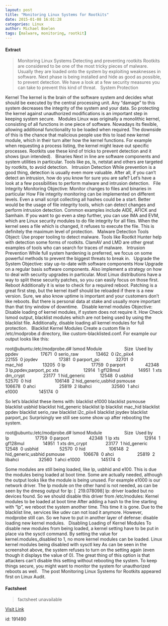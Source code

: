 ```yaml
---
layout: post
title: "Monitoring Linux Systems for Rootkits"
date: 2015-01-08 16:01:28
categories: Linux
author: Michael Boelen
tags: [malware, monitoring, rootkit]
---
```



#### Extract
>Monitoring Linux Systems
Detecting and preventing rootkits
Rootkits are considered to be one of the most tricky pieces of malware. Usually they are loaded onto the system by exploiting weaknesses in software. Next phase is being installed and hide as good as possible, to prevent detection. We have a look at a few security measures you can take to prevent this kind of threat.
&nbsp;
System Protection

Kernel
The kernel is the brain of the software system and decides what should be executed by the central processing unit. Any &#8220;damage&#8221; to this system decreases the integrity of the system and your data. So protecting the kernel against unauthorized modifications is an important step in keeping system secure.
&nbsp;
Modules
Linux was originally a monolithic kernel, consisting of all functions in one piece of software. Nowadays its flexible, allowing additional functionality to be loaded when required. The downside of this is the chance that malicious people use this to load new kernel module, which in their turn alter how the kernel functions. For example when requesting a process listing, the kernel might leave out specific processes. Rootkits use these kind of tricks to prevent detection and it shows (pun intended).
&nbsp;
Binaries
Next in line are software components and system utilities in particular. Tools like ps, ls, netstat and others are targeted by rootkits, to avoid detection.
&nbsp;
Intrusion Detection
While prevention is a good thing, detection is usually even more valuable. After all, if you can&#8217;t detect an intrusion, how do you know for sure you are safe? Let&#8217;s have a look at a few possibilities to perform malware and intrusion detection.
&nbsp;
File Integrity Monitoring
Objective: Monitor changes to files and binaries in particular
How
File integrity monitoring can be implemented on different levels. Even a small script collecting all hashes could be a start. Better would be the usage of file integrity tools, which can detect changes and perform intrusion detection. Common examples include AIDE, AFICK and Samhain.
If you want to go even a step further, you can use IMA and EVM, which are Linux security modules to do file integrity for all files. When the kernel sees a file which is changed, it refuses to execute the file. This is definitely the maximum level of protection.
&nbsp;
Malware Detection Tools
Object: Use proper tooling to detect malware.
Tools like Rootkit Hunter help with detection some forms of rootkits. ClamAV and LMD are other great examples of tools who can search for traces of malware.
&nbsp;
Intrusion Prevention
While full system hardening is preferred, we focus on some powerful methods to prevent the biggest threats to break in.
&nbsp;
Upgrade the System
Objective: stay up-to-date with software components
How
Upgrade on a regular basis software components. Also implement a strategy on how to deal with security upgrades in particular. Most Linux distributions have a way to split these security patches, so you can easily focus on those first.
Reboot
Additionally it is wise to check for a required reboot. Patching is a great first step, but the kernel itself should be reloaded if there is a new version. Sure, we also know uptime is important and your customers don&#8217;t like reboots. But there is personal data at stake and usually more important than that tiny window of downtime.
&nbsp;
Disable kernel modules
Objective: Disable loading of kernel modules, if system does not require it.
How
Check lsmod output, blacklist modules which are not being used by using the blacklist file. Additionally, disable loading all kernel modules for full protection.
&nbsp;
Blacklist Kernel Modules
Create a custom file in /etc/modprobe.d directory, like custom-blacklisted.conf.
For example our output looks like this:

root@ubuntu:/etc/modprobe.d# lsmod
 Module                  Size  Used by
 ppdev                  17671  0
 serio_raw              13462  0
 i2c_piix4              22155  0
 joydev                 17381  0
 parport_pc             32701  0
 mac_hid                13205  0
 lp                     17759  0
 parport                42348  3 lp,ppdev,parport_pc
 xts                    12914  1
 gf128mul               14951  1 xts
 dm_crypt               23177  1
 hid_generic            12548  0
 usbhid                 52570  0
 hid                   106148  2 hid_generic,usbhid
 psmouse               106678  0
 ahci                   25819  2
 libahci                32560  1 ahci
 e1000                 145174  0

So let&#8217;s blacklist these items with:
blacklist e1000
blacklist psmouse
blacklist usbhid
blacklist hid_generic
blacklist lp
blacklist mac_hid
blacklist ppdev
blacklist serio_raw
blacklist i2c_piix4
blacklist joydev
blacklist parport_pc
Surprisingly we still see some show up after rebooting the system.

root@ubuntu:/etc/modprobe.d# lsmod
Module                  Size  Used by
lp                     17759  0
parport                42348  1 lp
xts                    12914  1
gf128mul               14951  1 xts
dm_crypt               23177  1
hid_generic            12548  0
usbhid                 52570  0
hid                   106148  2 hid_generic,usbhid
psmouse               106678  0
ahci                   25819  2
libahci                32560  1 ahci
e1000                 145174  0

Some modules are still being loaded, like lp, usbhid and e100. This is due the modules being loaded at boot time. Some are actually needed, although the output looks like the module is being unused. For example e1000 is our network driver.
The lp module on the other hand is not needed, as can be seen by the dmesg output for lp: [  219.078098] lp: driver loaded but no devices found.
So we should disable this driver from /etc/modules:
Kernel modules to be loaded at boot time
After adding a hash to the line starting with &#8220;lp&#8221;, we reboot the system another time. This time it is gone. Due to the blacklist line, services like udev can not load it anymore. However, modprobe still can. So we have to put in another layer of defense: disable loading new kernel modules.
&nbsp;
Disabling Loading of Kernel Modules
To disable new modules from being loaded, a kernel setting have to be put in place via the sysctl command. By setting the value for kernel.modules_disabled to 1, no more kernel modules can be loaded.
Linux kernel modules being disabled with sysctl key
As can be seen in the screenshot above, the system refuses to turn on the setting again (even though it displays the value of 0). The great thing of this option is that attackers can&#8217;t disable this setting without rebooting the system. To keep things secure, you might want to monitor the system for unauthorized reboots as well.
&nbsp;
The post Monitoring Linux Systems for Rootkits appeared first on Linux Audit.

#### Factsheet
>factsheet unavailable

[Visit Link](http://linux-audit.com/monitoring-linux-systems-for-rootkits/)

id:  191490
